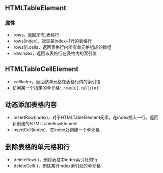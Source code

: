 ## HTMLTableElement

### 属性

- .rows。返回所有<tr>,<th>表格行
- .rows[index]，返回第index+1行的表格行
- .rows[i].cells，返回表格行内所有单元格组成的数组
- .rowIndex，返回该表格行在表格内的索引值



## HTMLTableCellElement

- .cellIndex，返回该单元格在表格行内的索引值
- 访问某一个指定的单元格:`.rows[0].cells[0]`

## 动态添加表格内容

- .insertRow(index)，对于HTMLTableElement元素，在index插入一行。返回新创建的HTMLTableRowElement
- insertCell(index)，在index处创建一个单元格

## 删除表格的单元格和行

- .deleteRow(i)，删除表格中index索引处的行
- .deleteCell(i)，删除某行index索引处的单元格